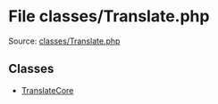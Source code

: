 File classes/Translate.php
=========

Source: [classes/Translate.php](https://github.com/PrestaShop/PrestaShop/blob/1.5.0.17/classes/Translate.php)


Classes
-------

* [TranslateCore](class.TranslateCore.md)

